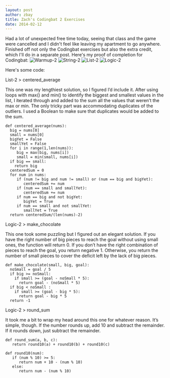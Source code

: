```yaml
---
layout: post
author: zbay
title: Zach's Codingbat 2 Exercises
date: 2014-02-12
---
```


Had a lot of unexpected free time today, seeing that class and the game were cancelled and I didn't feel like leaving my apartment to go anywhere. Finished off not only the Codingbat exercises but also the extra credit, which I'll do in a separate post.
Here's my proof of completion for Codingbat:
![Warmup-2](http://i.imgur.com/LhxWzl7.png)
![String-2](http://i.imgur.com/JtN0Zp3.png)
![List-2](http://i.imgur.com/TuODdsI.png)
![Logic-2](http://i.imgur.com/4giQy26.png)

Here's some code:

List-2 > centered_average

This one was my lengthiest solution, so I figured I’d include it. After using loops with max() and min() to identify the biggest and smallest values in the list, I iterated through and added to the sum all the values that weren’t the max or min. The only tricky part was accommodating duplicates of the outliers. I used a Boolean to make sure that duplicates would be added to the sum.

```
def centered_average(nums):
  big = nums[0]
  small = nums[0]
  bigYet = False
  smallYet = False
  for i in range(1,len(nums)):
     big = max(big, nums[i])
     small = min(small, nums[i])
  if big == small:
    return big
  centeredSum = 0
  for num in nums:
     if (num != big and num != small) or (num == big and bigYet): 
        centeredSum += num
     if (num == small and smallYet):  
        centeredSum += num 
     if num == big and not bigYet:
        bigYet = True
     if num == small and not smallYet:
        smallYet = True
  return centeredSum/(len(nums)-2)
  ```
  
Logic-2 > make_chocolate

This one took some puzzling but I figured out an elegant solution. If you have the right number of big pieces to reach the goal without using small ones, the function will return 0. If you don’t have the right combination of pieces to reach the goal, you return negative 1. Otherwise, you return the number of small pieces to cover the deficit left by the lack of big pieces.

```
def make_chocolate(small, big, goal):
  noSmall = goal / 5
  if big >= noSmall:
    if small >= (goal - noSmall * 5):
      return goal - (noSmall * 5)
  if big < noSmall :
    if small >= (goal - big * 5):
      return goal - big * 5
  return -1
```

Logic-2 > round_sum

It took me a bit to wrap my head around this one for whatever reason. It’s simple, though. If the number rounds up, add 10 and subtract the remainder. If it rounds down, just subtract the remainder.

```
def round_sum(a, b, c):
   return round10(a) + round10(b) + round10(c)

def round10(num):
   if (num % 10) >= 5:
      return num + 10 - (num % 10)
   else:
      return num - (num % 10)
```
  
  

